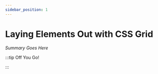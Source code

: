 ```yaml
---
sidebar_position: 1
---
```


# Laying Elements Out with CSS Grid

_Summary Goes Here_

:::tip Off You Go!

<QuestButton text="Happy Questing" link='' />

:::

